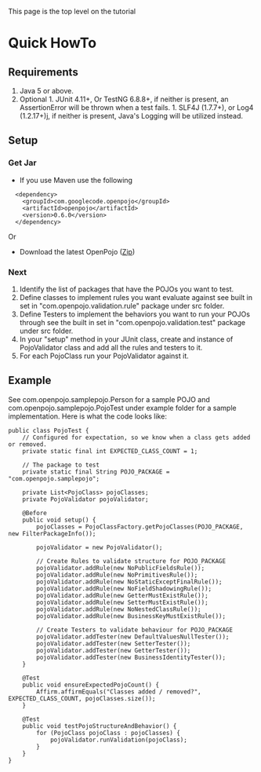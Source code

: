 This page is the top level on the tutorial

# Quick HowTo #

## Requirements ##
  1. Java 5 or above.
  1. Optional
    1. JUnit 4.11+, Or TestNG 6.8.8+, if neither is present, an AssertionError will be thrown when a test fails.
    1. SLF4J (1.7.7+), or Log4 (1.2.17+)j, if neither is present, Java's Logging will be utilized instead.

## Setup ##
### Get Jar ###
  * If you use Maven use the following
```
  <dependency>
    <groupId>com.googlecode.openpojo</groupId>
    <artifactId>openpojo</artifactId>
    <version>0.6.0</version>
  </dependency>
```
Or
  * Download the latest OpenPojo ([Zip](http://bit.ly/1oiDOun))

### Next ###
  1. Identify the list of packages that have the POJOs you want to test.
  1. Define classes to implement rules you want evaluate against see built in set in "com.openpojo.validation.rule" package under src folder.
  1. Define Testers to implement the behaviors you want to run your POJOs through see the built in set in "com.openpojo.validation.test" package under src folder.
  1. In your "setup" method in your JUnit class, create and instance of PojoValidator class and add all the rules and testers to it.
  1. For each PojoClass run your PojoValidator against it.

## Example ##
See com.openpojo.samplepojo.Person for a sample POJO and com.openpojo.samplepojo.PojoTest under example folder for a sample implementation.  Here is what the code looks like:

```
public class PojoTest {
    // Configured for expectation, so we know when a class gets added or removed.
    private static final int EXPECTED_CLASS_COUNT = 1;

    // The package to test
    private static final String POJO_PACKAGE = "com.openpojo.samplepojo";

    private List<PojoClass> pojoClasses;
    private PojoValidator pojoValidator;

    @Before
    public void setup() {
        pojoClasses = PojoClassFactory.getPojoClasses(POJO_PACKAGE, new FilterPackageInfo());

        pojoValidator = new PojoValidator();

        // Create Rules to validate structure for POJO_PACKAGE
        pojoValidator.addRule(new NoPublicFieldsRule());
        pojoValidator.addRule(new NoPrimitivesRule());
        pojoValidator.addRule(new NoStaticExceptFinalRule());
        pojoValidator.addRule(new NoFieldShadowingRule());
        pojoValidator.addRule(new GetterMustExistRule());
        pojoValidator.addRule(new SetterMustExistRule());
        pojoValidator.addRule(new NoNestedClassRule());
        pojoValidator.addRule(new BusinessKeyMustExistRule());

        // Create Testers to validate behaviour for POJO_PACKAGE
        pojoValidator.addTester(new DefaultValuesNullTester());
        pojoValidator.addTester(new SetterTester());
        pojoValidator.addTester(new GetterTester());
        pojoValidator.addTester(new BusinessIdentityTester());
    }

    @Test
    public void ensureExpectedPojoCount() {
        Affirm.affirmEquals("Classes added / removed?", EXPECTED_CLASS_COUNT, pojoClasses.size());
    }

    @Test
    public void testPojoStructureAndBehavior() {
        for (PojoClass pojoClass : pojoClasses) {
            pojoValidator.runValidation(pojoClass);
        }
    }
}
```